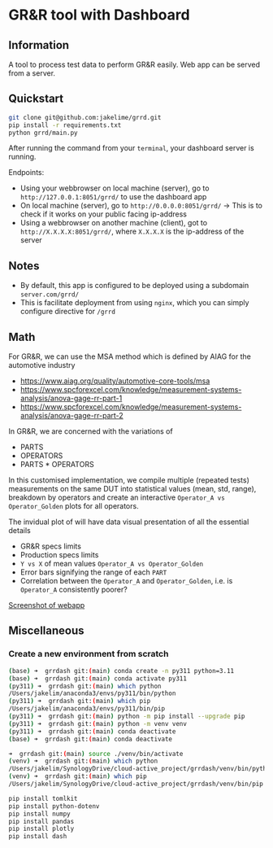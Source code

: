 # GR&R tool with Dashboard

## Information

A tool to process test data to perform GR&R easily.
Web app can be served from a server.

## Quickstart

```bash
git clone git@github.com:jakelime/grrd.git
pip install -r requirements.txt
python grrd/main.py
```

After running the command from your `terminal`, your dashboard server is running.

Endpoints:

- Using your webbrowser on local machine (server), go to `http://127.0.0.1:8051/grrd/` to use the dashboard app
- On local machine (server), go to `http://0.0.0.0:8051/grrd/` -> This is to check if it works on your public facing ip-address
- Using a webbrowser on another machine (client), got to `http://X.X.X.X:8051/grrd/`, where `X.X.X.X` is the ip-address of the server

## Notes

- By default, this app is configured to be deployed using a subdomain `server.com/grrd/`
- This is facilitate deployment from using `nginx`, which you can simply configure directive for `/grrd`

## Math

For GR&R, we can use the MSA method which is defined by AIAG for the automotive industry

- https://www.aiag.org/quality/automotive-core-tools/msa
- https://www.spcforexcel.com/knowledge/measurement-systems-analysis/anova-gage-rr-part-1
- https://www.spcforexcel.com/knowledge/measurement-systems-analysis/anova-gage-rr-part-2

In GR&R, we are concerned with the variations of

- PARTS
- OPERATORS
- PARTS \* OPERATORS

In this customised implementation, we compile multiple (repeated tests) measurements on the same
DUT into statistical values (mean, std, range), breakdown by operators and create an interactive
`Operator_A vs Operator_Golden` plots for all operators.

The invidual plot of will have data visual presentation of all the essential details

- GR&R specs limits
- Production specs limits
- `Y vs X` of mean values `Operator_A vs Operator_Golden`
- Error bars signifying the range of each `PART`
- Correlation between the `Operator_A` and `Operator_Golden`, i.e. is
  `Operator_A` consistently poorer?

[Screenshot of webapp](images/screenshot01.png)

## Miscellaneous

### Create a new environment from scratch

```bash
(base) ➜  grrdash git:(main) conda create -n py311 python=3.11
(base) ➜  grrdash git:(main) conda activate py311
(py311) ➜  grrdash git:(main) which python
/Users/jakelim/anaconda3/envs/py311/bin/python
(py311) ➜  grrdash git:(main) which pip
/Users/jakelim/anaconda3/envs/py311/bin/pip
(py311) ➜  grrdash git:(main) python -m pip install --upgrade pip
(py311) ➜  grrdash git:(main) python -m venv venv
(py311) ➜  grrdash git:(main) conda deactivate
(base) ➜  grrdash git:(main) conda deactivate

➜  grrdash git:(main) source ./venv/bin/activate
(venv) ➜  grrdash git:(main) which python
/Users/jakelim/SynologyDrive/cloud-active_project/grrdash/venv/bin/python
(venv) ➜  grrdash git:(main) which pip
/Users/jakelim/SynologyDrive/cloud-active_project/grrdash/venv/bin/pip

pip install tomlkit
pip install python-dotenv
pip install numpy
pip install pandas
pip install plotly
pip install dash

```

